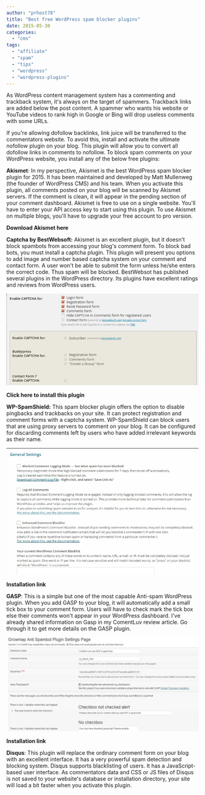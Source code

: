 ```yaml
---
author: "prhost78"
title: "Best free WordPress spam blocker plugins"
date: 2015-05-30
categories: 
  - "cms"
tags: 
  - "affiliate"
  - "spam"
  - "tips"
  - "wordpress"
  - "wordpress-plugins"
---
```


As WordPress content management system has a commenting and trackback system, it's always on the target of spammers. Trackback links are added below the post content. A spammer who wants his website or YouTube videos to rank high in Google or Bing will drop useless comments with some URLs.

If you're allowing dofollow backlinks, link juice will be transferred to the commentators website. To avoid this, install and activate the ultimate nofollow plugin on your blog. This plugin will allow you to convert all dofollow links in comments to nofollow. To block spam comments on your WordPress website, you install any of the below free plugins:

**Akismet**: In my perspective, Akismet is the best WordPress spam blocker plugin for 2015. It has been maintained and developed by Matt Mullenweg (the founder of WordPress CMS) and his team. When you activate this plugin, all comments posted on your blog will be scanned by Akismet servers. If the comment is clean, it will appear in the pending section of your comment dashboard. Akismet is free to use on a single website. You'll have to enter your API access key to start using this plugin. To use Akismet on multiple blogs, you'll have to upgrade your free account to pro version.

**Download Akismet here**

**Captcha by BestWebsoft:** Akismet is an excellent plugin, but it doesn't block spambots from accessing your blog's comment form. To block bad bots, you must install a captcha plugin. This plugin will present you options to add image and number based captcha system on your comment and contact form. A user won't be able to submit the form unless he/she enters the correct code. Thus spam will be blocked. BestWebsot has published several plugins in the WordPress directory. Its plugins have excellent ratings and reviews from WordPress users.

![captcha by bestwebsoft - Best free WordPress spam blocker plugins (2015)](images/captcha-by-bestwebsoft.jpg)

**Click here to install this plugin**

**WP-SpamShield:** This spam blocker plugin offers the option to disable pingbacks and trackbacks on your site. It can protect registration and comment forms with a captcha system. WP-SpamShield can block users that are using proxy servers to comment on your blog. It can be configured for discarding comments left by users who have added irrelevant keywords as their name.

![WP SpamShield](images/WP-SpamShield.jpg)

**Installation link**

**GASP**: This is a simple but one of the most capable Anti-spam WordPress plugin. When you add GASP to your blog, it will automatically add a small tick box to your comment form. Users will have to check mark the tick box else their comments won't appear in your WordPress dashboard. I've already shared information on Gasp in my ComentLuv review article. Go through it to get more details on the GASP plugin.

![gasp](images/gasp-1024x501.jpg)

**Installation link**

**Disqus**: This plugin will replace the ordinary comment form on your blog with an excellent interface. It has a very powerful spam detection and blocking system. Disqus supports blacklisting of users. It has a JavaScript-based user interface. As commentators data and CSS or JS files of Disqus is not saved to your website's database or installation directory, your site will load a bit faster when you activate this plugin.
